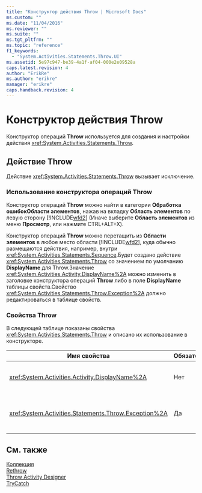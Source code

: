 ```yaml
---
title: "Конструктор действия Throw | Microsoft Docs"
ms.custom: ""
ms.date: "11/04/2016"
ms.reviewer: ""
ms.suite: ""
ms.tgt_pltfrm: ""
ms.topic: "reference"
f1_keywords: 
  - "System.Activities.Statements.Throw.UI"
ms.assetid: 5e97c947-be39-4a1f-af04-000e2e09528a
caps.latest.revision: 4
author: "ErikRe"
ms.author: "erikre"
manager: "erikre"
caps.handback.revision: 4
---
```

# Конструктор действия Throw
Конструктор операций  **Throw** используется для создания и настройки действия <xref:System.Activities.Statements.Throw>.  
  
## Действие Throw  
 Действие <xref:System.Activities.Statements.Throw> вызывает исключение.  
  
### Использование конструктора операций Throw  
 Конструктор операций  **Throw** можно найти в категории **Обработка ошибокОбласти элементов**, нажав на вкладку **Область элементов** по левую сторону [!INCLUDE[wfd2](../workflow-designer/includes/wfd2_md.md)] \(Иначе выберите **Область элементов** из меню **Просмотр**, или нажмите CTRL\+ALT\+X\).  
  
 Конструктор операций  **Throw** можно перетащить из **Области элементов** в любое место области [!INCLUDE[wfd2](../workflow-designer/includes/wfd2_md.md)], куда обычно размещаются действия, например, внутри <xref:System.Activities.Statements.Sequence>.Будет создано действие <xref:System.Activities.Statements.Throw> со значением по умолчанию **DisplayName** для Throw.Значение <xref:System.Activities.Activity.DisplayName%2A> можно изменить в заголовке конструктора операций  **Throw** либо в поле **DisplayName** таблицы свойств.Свойство <xref:System.Activities.Statements.Throw.Exception%2A> должно редактироваться в таблице свойств.  
  
### Свойства Throw  
 В следующей таблице показаны свойства <xref:System.Activities.Statements.Throw> и описано их использование в конструкторе.  
  
|Имя свойства|Обязательное|Использование|  
|------------------|------------------|-------------------|  
|<xref:System.Activities.Activity.DisplayName%2A>|Нет|Указывает дополнительное понятное имя действия <xref:System.Activities.Statements.Throw>.По умолчанию используется Throw.|  
|<xref:System.Activities.Statements.Throw.Exception%2A>|Да|Вызываемое исключение.Данное исключение должно быть производным от класса <xref:System.Exception>.Чтобы указать исключение, введите выражение Visual Basic в таблице свойств.|  
  
## См. также  
 [Коллекция](../workflow-designer/collection-activity-designers.md)   
 [Rethrow](../workflow-designer/rethrow-activity-designer.md)   
 [Throw Activity Designer](../workflow-designer/throw-activity-designer.md)   
 [TryCatch](../workflow-designer/trycatch-activity-designer.md)